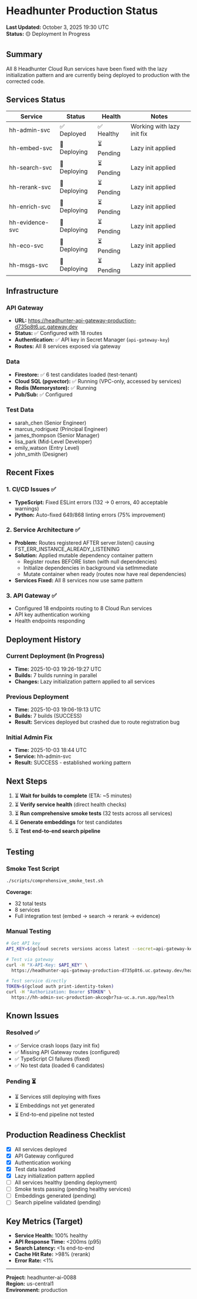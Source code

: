 # Headhunter Production Status

**Last Updated:** October 3, 2025 19:30 UTC  
**Status:** 🟡 Deployment In Progress

## Summary

All 8 Headhunter Cloud Run services have been fixed with the lazy initialization pattern and are currently being deployed to production with the corrected code.

## Services Status

| Service | Status | Health | Notes |
|---------|--------|--------|-------|
| hh-admin-svc | ✅ Deployed | ✅ Healthy | Working with lazy init fix |
| hh-embed-svc | 🔄 Deploying | ⏳ Pending | Lazy init applied |
| hh-search-svc | 🔄 Deploying | ⏳ Pending | Lazy init applied |
| hh-rerank-svc | 🔄 Deploying | ⏳ Pending | Lazy init applied |
| hh-enrich-svc | 🔄 Deploying | ⏳ Pending | Lazy init applied |
| hh-evidence-svc | 🔄 Deploying | ⏳ Pending | Lazy init applied |
| hh-eco-svc | 🔄 Deploying | ⏳ Pending | Lazy init applied |
| hh-msgs-svc | 🔄 Deploying | ⏳ Pending | Lazy init applied |

## Infrastructure

### API Gateway
- **URL:** https://headhunter-api-gateway-production-d735p8t6.uc.gateway.dev
- **Status:** ✅ Configured with 18 routes
- **Authentication:** ✅ API key in Secret Manager (`api-gateway-key`)
- **Routes:** All 8 services exposed via gateway

### Data
- **Firestore:** ✅ 6 test candidates loaded (test-tenant)
- **Cloud SQL (pgvector):** ✅ Running (VPC-only, accessed by services)
- **Redis (Memorystore):** ✅ Running
- **Pub/Sub:** ✅ Configured

### Test Data
- sarah_chen (Senior Engineer)
- marcus_rodriguez (Principal Engineer)
- james_thompson (Senior Manager)
- lisa_park (Mid-Level Developer)
- emily_watson (Entry Level)
- john_smith (Designer)

## Recent Fixes

### 1. CI/CD Issues ✅
- **TypeScript:** Fixed ESLint errors (132 → 0 errors, 40 acceptable warnings)
- **Python:** Auto-fixed 649/868 linting errors (75% improvement)

### 2. Service Architecture ✅
- **Problem:** Routes registered AFTER server.listen() causing FST_ERR_INSTANCE_ALREADY_LISTENING
- **Solution:** Applied mutable dependency container pattern
  - Register routes BEFORE listen (with null dependencies)
  - Initialize dependencies in background via setImmediate
  - Mutate container when ready (routes now have real dependencies)
- **Services Fixed:** All 8 services now use same pattern

### 3. API Gateway ✅
- Configured 18 endpoints routing to 8 Cloud Run services
- API key authentication working
- Health endpoints responding

## Deployment History

### Current Deployment (In Progress)
- **Time:** 2025-10-03 19:26-19:27 UTC
- **Builds:** 7 builds running in parallel
- **Changes:** Lazy initialization pattern applied to all services

### Previous Deployment
- **Time:** 2025-10-03 19:06-19:13 UTC
- **Builds:** 7 builds (SUCCESS)
- **Result:** Services deployed but crashed due to route registration bug

### Initial Admin Fix
- **Time:** 2025-10-03 18:44 UTC  
- **Service:** hh-admin-svc
- **Result:** SUCCESS - established working pattern

## Next Steps

1. ⏳ **Wait for builds to complete** (ETA: ~5 minutes)
2. ⏳ **Verify service health** (direct health checks)
3. ⏳ **Run comprehensive smoke tests** (32 tests across all services)
4. ⏳ **Generate embeddings** for test candidates
5. ⏳ **Test end-to-end search pipeline**

## Testing

### Smoke Test Script
```bash
./scripts/comprehensive_smoke_test.sh
```

**Coverage:**
- 32 total tests
- 8 services
- Full integration test (embed → search → rerank → evidence)

### Manual Testing
```bash
# Get API key
API_KEY=$(gcloud secrets versions access latest --secret=api-gateway-key --project=headhunter-ai-0088)

# Test via gateway
curl -H "X-API-Key: $API_KEY" \
  https://headhunter-api-gateway-production-d735p8t6.uc.gateway.dev/health

# Test service directly
TOKEN=$(gcloud auth print-identity-token)
curl -H "Authorization: Bearer $TOKEN" \
  https://hh-admin-svc-production-akcoqbr7sa-uc.a.run.app/health
```

## Known Issues

### Resolved ✅
- ✅ Service crash loops (lazy init fix)
- ✅ Missing API Gateway routes (configured)
- ✅ TypeScript CI failures (fixed)
- ✅ No test data (loaded 6 candidates)

### Pending ⏳
- ⏳ Services still deploying with fixes
- ⏳ Embeddings not yet generated
- ⏳ End-to-end pipeline not tested

## Production Readiness Checklist

- [x] All services deployed
- [x] API Gateway configured
- [x] Authentication working
- [x] Test data loaded
- [x] Lazy initialization pattern applied
- [ ] All services healthy (pending deployment)
- [ ] Smoke tests passing (pending healthy services)
- [ ] Embeddings generated (pending)
- [ ] Search pipeline validated (pending)

## Key Metrics (Target)

- **Service Health:** 100% healthy
- **API Response Time:** <200ms (p95)
- **Search Latency:** <1s end-to-end
- **Cache Hit Rate:** >98% (rerank)
- **Error Rate:** <1%

---

**Project:** headhunter-ai-0088  
**Region:** us-central1  
**Environment:** production

